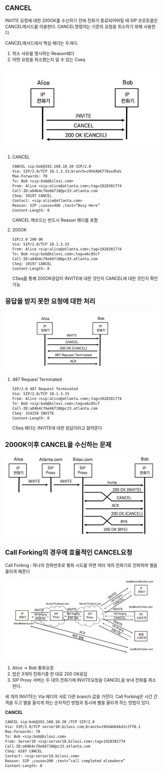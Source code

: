 ## CANCEL

INVITE 요청에 대한 200OK를 수신하기 전에 전화가 종료되어버릴 때 SIP 프로토콜은 CANCEL메서드를 이용한다. CANCEL명령어는 기존의 요청을 취소하기 위해 사용한다.

CANCEL메서드에서 핵심 헤더는 두개다.

1. 취소 사유를 명시하는 Reason헤더
2. 어떤 요청을 취소했는지 알 수 있는 Cseq

![CANCEL](./image/11_1.png)

1. CANCEL

   ```sip
   CANCEL sip:bob@192.168.10.20 SIP/2.0
   Via: SIP/2.0/TCP 10.1.3.33;branch=z9hG4bK776asdhds
   Max-Forwards: 70
   To: Bob <sip:bob@biloxi.com>
   From: Alice <sip:alice@atlanta.com>;tag=1928301774
   Call-ID:a84b4c76e66710@pc33.atlanta.com
   CSeq: 10197 CANCEL
   Contact: <sip:alice@atlanta.com>
   Reason: SIP ;cause=486 ;text=“Busy Here”
   Content-Length: 0
   ```

   CANCEL 메쏘드는 반드시 Reason 헤더를 포함

2. 200OK

   ```sip
   SIP/2.0 200 OK
   Via: SIP/2.0/TCP 10.1.3.33
   From: Alice <sip:alice@atlanta.com>;tag=1928301774
   To: Bob <sip:bob@biloxi.com>;tag=a6c85cf
   Call-ID:a84b4c76e66710@pc33.atlanta.com
   CSeq: 10197 CANCEL
   Content-Length: 0
   ```

   CSeq를 통해 200OK응답이 INVITE에 대한 것인지 CANCEL에 대한 것인지 확인가능



## 응답을 받지 못한 요청에 대한 처리

![487 응답](./image/11_2.png)

1. 487 Request Terminated

   ```sip
   SIP/2.0 487 Request Terminated
   Via: SIP/2.0/TCP 10.1.3.33
   From: Alice <sip:alice@atlanta.com>;tag=1928301774
   To: Bob <sip:bob@biloxi.com>;tag=a6c85cf
   Call-ID:a84b4c76e66710@pc33.atlanta.com
   CSeq: 314159 INVITE
   Content-Length: 0
   ```

   CSeq 헤더는 INVITE에 대한 응답이라고 알려준다



## 200OK이후 CANCEL을 수신하는 문제

![200OK 이후 CANCEL 수신](./image/11_3.png)



## Call Forking의 경우에 효율적인 CANCEL요청

Call Forking : 하나의 전화번호로 통화 시도를 하면 여러 개의 전화기로 전파하여 벨을 울리게 해준다

![Call Forking에서 CANCEL메서드의 활용](./image/11_4.png)

1. Alice -> Bob 통화요청
2. 밥은 3개의 전화기중 한 대로 200 OK응답
3. SIP Proxy 서버는 두 대의 전화기에 INVITE요청을 CANCEL을 보내 전화를 취소한다.

세 개의 INVITE는 Via 헤더의 서로 다른 branch 값을 가진다. Call Forking은 시간 간격을 두고 벨을 울리게 하는 순차적인 방법과 동시에 벨을 울리게 하는 방법이 있다.

**CANCEL**

```sip
CANCEL sip:bob@192.168.10.20 /TCP SIP/2.0
Via: SIP/2.0/TCP server10.biloxi.com;branch=z9hG4bK4b43c2ff8.1
Max-Forwards: 70
To: Bob <sip:bob@biloxi.com>
From: Server10 <sip:server10.biloxi.com>;tag=1928301774
Call-ID:a84b4c76e66710@pc33.atlanta.com
CSeq: 6187 CANCEL
Contact: <sip:server10.biloxi.com>
Reason: SIP ;cause=200 ;text=”call completed elsewhere”
Content-Length: 0
```





